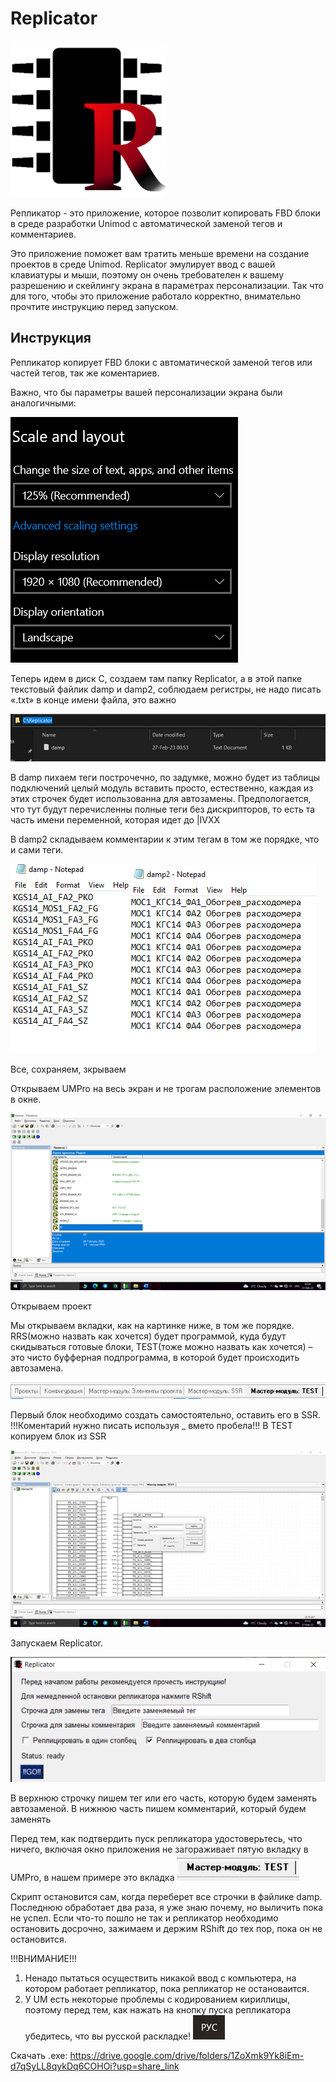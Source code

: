 # Replicator
![](Replicator.png)
 
Репликатор - это приложение, которое позволит копировать FBD блоки в среде разработки Unimod c автоматической заменой тегов и комментариев.
 
Это приложение поможет вам тратить меньше времени на создание проектов в среде Unimod. Replicator эмулирует ввод с вашей клавиатуры и мыши, поэтому он очень требователен к вашему разрешению и скейлингу экрана в параметрах персонализации. Так что для того, чтобы это приложение работало корректно, внимательно прочтите инструкцию перед запуском.

## Инструкция

Репликатор копирует FBD блоки с автоматической заменой тегов или чаcтей тегов, так же коментариев.

Важно, что бы параметры вашей персонализации экрана были аналогичными: 

![](/img/Picture1.png)

Теперь идем в диск С, создаем там папку Replicator, а в этой папке текстовый файлик damp и damp2, соблюдаем регистры, не надо писать «.txt» в конце имени файла, это важно

![](/img/Picture2.png)

В damp пихаем теги построчечно, по задумке, можно будет из таблицы подключений целый модуль вставить просто, естественно, каждая из этих строчек будет использованна для автозамены. Предпологается, что тут будут перечисленны полные теги без дискрипторов, то есть та часть имени переменной, которая идет до |IVXX

В damp2 складываем комментарии к этим тегам в том же порядке, что и сами теги.

![](/img/Picture3.png)![](/img/Picture4.png)

Все, сохраняем, зкрываем

Открываем UMPro на весь экран и не трогам расположение элементов в окне.

![](/img/Picture5.png)

Открываем проект

Мы открываем вкладки, как на картинке ниже, в том же порядке. RRS(можно назвать как хочется) будет программой, куда будут скидываться готовые блоки, TEST(тоже можно назвать как хочется) – это чисто буфферная подпрограмма, в которой будет происходить автозамена.

![](/img/Picture6.png)

Первый блок необходимо создать самостоятельно, оставить его в SSR.
!!!Коментарий нужно писать используя _ вмето пробела!!!
В TEST копируем блок из SSR

![](/img/Picture7.png)

Запускаем Replicator. 

![](/img/Picture8.png)

В верхнюю строчку пишем тег или его часть, которую будем заменять автозаменой.
В нижнюю часть пишем комментарий, который будем заменять

Перед тем, как подтвердить пуск репликатора удостоверьтесь, что ничего, включая окно приложения не загораживает пятую вкладку в UMPro, в нашем примере это вкладка ![](/img/Picture9.png)

Скрипт остановится сам, когда переберет все строчки в файлике damp. Последнюю обработает два раза, я уже знаю почему, но выличить пока не успел.
Если что-то пошло не так и репликатор необходимо остановить досрочно, зажимаем и держим RShift до тех пор, пока он не остановится.

!!!ВНИМАНИЕ!!!
1)	Ненадо пытаться осуществить никакой ввод с компьютера, на котором работает репликатор, пока репликатор не остановаится. 
2)	У UM есть некоторые проблемы с кодированием кириллицы, поэтому перед тем, как нажать на кнопку пуска репликатора убедитесь, что вы русской раскладке! ![](/img/Picture10.png)

Скачать .exe: https://drive.google.com/drive/folders/1ZoXmk9Yk8iEm-d7qSyLL8qykDq6COHOi?usp=share_link
